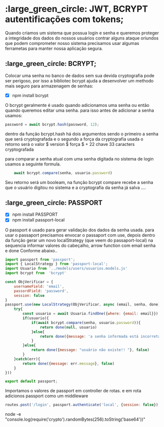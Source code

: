 # :large_green_circle: JWT, BCRYPT autentificações com tokens;

Quando criamos um sistema que possua login e senha e queremos
proteger a integridade dos dados do nossos usuários contrar
alguns ataque oriundos que podem comprometer nosso sistema 
precisamos usar algumas ferrametas para manter nossa aplicação 
segura.

## :large_green_circle: BCRYPT;

Colocar uma senha no banco de dados sem sua devida cryptografia
pode ser perigoso, por isso a bibliotec bcrypt ajuda a desenvolver
um methodo mais seguro para armazenagem de senhas:

- [x] npm install bcrypt

O bcrypt geralmente é usado quando adicionamos uma senha ou então
quando queremos editar uma senha. para isso antes de adicionar a senha
usamos:

```javascript
password = await bcrypt.hash(password, 12);

```

dentro da função bcrypt.hash há dois argumentos sendo o primeiro
a senha que será cryptografada e o segundo a força da cryptografia usada
o retorno será o valor $ version $ força $ + 22 chave 33 caracters cryptografada

para comparar a senha atual com uma senha digitada no sistema de login
usamos a seguinte formula.

```javascript
    await bcrypt.compare(senha, usuario.password)
```

Seu retorno será um booleam, na função bcrypt compare recebe a senha
que o usuário digitou no sistema e a cryptografia da senha já salva
....

## :large_green_circle: PASSPORT

- [x] npm install PASSPORT
- [x] npm install passport-local

O passport é usado para gerar validação dos dados da senha usada.
para usar o passaport precisamos envocar o passaport com use, depois 
dentro da função gerar um novo localStrategy (que veem do passaport-local)
na sequencia informar valores do cabeçalho, arrow function com email senha e 
done
Conforme abaixo..

```javascript
import passport from 'passport';
import { LocalStrategy } from 'passport-local';
import Usuario from '../models/users/usuarios.models.js'
import bcrypt from  'bcrypt'

const ObjVerificar = {
    usernameField: 'email',
    passordField: 'password',
    session: false
}
passport.use(new LocalStrategy(ObjVerificar, async (email, senha, done) => {
    try{
        const usuario = await Usuario.findOne({where: {email: email}})
        if(usuario){
            if(await bcrypt.compare(senha, usuario.password)){
                return done(null, usuario)
            }else{
                return done({message: 'a senha informada está incorreta!'}, false)
            }
        }else{
            return done({message: "usuário não existe!! "}, false)
        }
    }catch(err){
        return done({message: err.message}, false)
    }
}))

export default passport;
```
Importamos o valores de passport em controller de rotas.
e em rota adicionos passport como um middleware 

```javascript
routes.post('/login', passport.authenticate('local', {session: false}), UsuariosController.login)
```

node -e "console.log(require('crypto').randomBytes(256).toString('base64'))"

